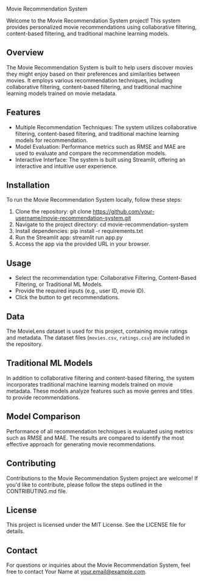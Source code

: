 Movie Recommendation System

Welcome to the Movie Recommendation System project! This system provides personalized movie recommendations using collaborative filtering, content-based filtering, and traditional machine learning models.

Overview
--------
The Movie Recommendation System is built to help users discover movies they might enjoy based on their preferences and similarities between movies. It employs various recommendation techniques, including collaborative filtering, content-based filtering, and traditional machine learning models trained on movie metadata.

Features
--------
- Multiple Recommendation Techniques: The system utilizes collaborative filtering, content-based filtering, and traditional machine learning models for recommendation.
- Model Evaluation: Performance metrics such as RMSE and MAE are used to evaluate and compare the recommendation models.
- Interactive Interface: The system is built using Streamlit, offering an interactive and intuitive user experience.

Installation
------------
To run the Movie Recommendation System locally, follow these steps:
1. Clone the repository:
   git clone https://github.com/your-username/movie-recommendation-system.git
2. Navigate to the project directory:
   cd movie-recommendation-system
3. Install dependencies:
   pip install -r requirements.txt
4. Run the Streamlit app:
   streamlit run app.py
5. Access the app via the provided URL in your browser.

Usage
-----
- Select the recommendation type: Collaborative Filtering, Content-Based Filtering, or Traditional ML Models.
- Provide the required inputs (e.g., user ID, movie ID).
- Click the button to get recommendations.

Data
----
The MovieLens dataset is used for this project, containing movie ratings and metadata. The dataset files (`movies.csv`, `ratings.csv`) are included in the repository.

Traditional ML Models
---------------------
In addition to collaborative filtering and content-based filtering, the system incorporates traditional machine learning models trained on movie metadata. These models analyze features such as movie genres and titles to provide recommendations.

Model Comparison
----------------
Performance of all recommendation techniques is evaluated using metrics such as RMSE and MAE. The results are compared to identify the most effective approach for generating movie recommendations.

Contributing
------------
Contributions to the Movie Recommendation System project are welcome! If you'd like to contribute, please follow the steps outlined in the CONTRIBUTING.md file.

License
-------
This project is licensed under the MIT License. See the LICENSE file for details.

Contact
-------
For questions or inquiries about the Movie Recommendation System, feel free to contact Your Name at your.email@example.com.
